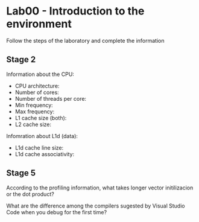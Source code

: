 # Lab00 - Introduction to the environment

Follow the steps of the laboratory and complete the information

## Stage 2

Information about the CPU:
* CPU architecture:
* Number of cores:
* Number of threads per core:
* Min frequency:
* Max frequency:
* L1 cache size (both):
* L2 cache size:

Infomration about L1d (data):
* L1d cache line size:
* L1d cache associativity:

## Stage 5

According to the profiling information, what takes longer vector initilizacion or the dot product?

What are the difference among the compilers sugested by Visual Studio Code when you debug for the first time?
